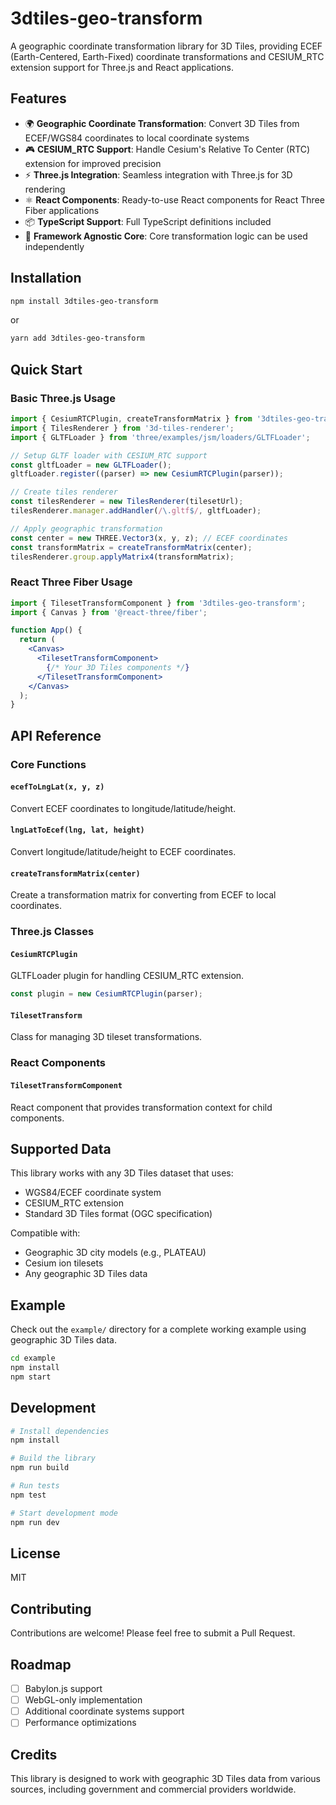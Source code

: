 # 3dtiles-geo-transform

A geographic coordinate transformation library for 3D Tiles, providing ECEF (Earth-Centered, Earth-Fixed) coordinate transformations and CESIUM_RTC extension support for Three.js and React applications.

## Features

- 🌍 **Geographic Coordinate Transformation**: Convert 3D Tiles from ECEF/WGS84 coordinates to local coordinate systems
- 🎮 **CESIUM_RTC Support**: Handle Cesium's Relative To Center (RTC) extension for improved precision
- ⚡ **Three.js Integration**: Seamless integration with Three.js for 3D rendering
- ⚛️ **React Components**: Ready-to-use React components for React Three Fiber applications
- 📦 **TypeScript Support**: Full TypeScript definitions included
- 🚀 **Framework Agnostic Core**: Core transformation logic can be used independently

## Installation

```bash
npm install 3dtiles-geo-transform
```

or

```bash
yarn add 3dtiles-geo-transform
```

## Quick Start

### Basic Three.js Usage

```javascript
import { CesiumRTCPlugin, createTransformMatrix } from '3dtiles-geo-transform';
import { TilesRenderer } from '3d-tiles-renderer';
import { GLTFLoader } from 'three/examples/jsm/loaders/GLTFLoader';

// Setup GLTF loader with CESIUM_RTC support
const gltfLoader = new GLTFLoader();
gltfLoader.register((parser) => new CesiumRTCPlugin(parser));

// Create tiles renderer
const tilesRenderer = new TilesRenderer(tilesetUrl);
tilesRenderer.manager.addHandler(/\.gltf$/, gltfLoader);

// Apply geographic transformation
const center = new THREE.Vector3(x, y, z); // ECEF coordinates
const transformMatrix = createTransformMatrix(center);
tilesRenderer.group.applyMatrix4(transformMatrix);
```

### React Three Fiber Usage

```jsx
import { TilesetTransformComponent } from '3dtiles-geo-transform';
import { Canvas } from '@react-three/fiber';

function App() {
  return (
    <Canvas>
      <TilesetTransformComponent>
        {/* Your 3D Tiles components */}
      </TilesetTransformComponent>
    </Canvas>
  );
}
```

## API Reference

### Core Functions

#### `ecefToLngLat(x, y, z)`
Convert ECEF coordinates to longitude/latitude/height.

#### `lngLatToEcef(lng, lat, height)`
Convert longitude/latitude/height to ECEF coordinates.

#### `createTransformMatrix(center)`
Create a transformation matrix for converting from ECEF to local coordinates.

### Three.js Classes

#### `CesiumRTCPlugin`
GLTFLoader plugin for handling CESIUM_RTC extension.

```javascript
const plugin = new CesiumRTCPlugin(parser);
```

#### `TilesetTransform`
Class for managing 3D tileset transformations.

### React Components

#### `TilesetTransformComponent`
React component that provides transformation context for child components.

## Supported Data

This library works with any 3D Tiles dataset that uses:
- WGS84/ECEF coordinate system
- CESIUM_RTC extension
- Standard 3D Tiles format (OGC specification)

Compatible with:
- Geographic 3D city models (e.g., PLATEAU)
- Cesium ion tilesets
- Any geographic 3D Tiles data

## Example

Check out the `example/` directory for a complete working example using geographic 3D Tiles data.

```bash
cd example
npm install
npm start
```

## Development

```bash
# Install dependencies
npm install

# Build the library
npm run build

# Run tests
npm test

# Start development mode
npm run dev
```

## License

MIT

## Contributing

Contributions are welcome! Please feel free to submit a Pull Request.

## Roadmap

- [ ] Babylon.js support
- [ ] WebGL-only implementation
- [ ] Additional coordinate systems support
- [ ] Performance optimizations

## Credits

This library is designed to work with geographic 3D Tiles data from various sources, including government and commercial providers worldwide.